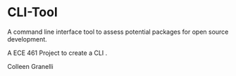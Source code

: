 # CLI-Tool
A command line interface tool to assess potential packages for open source development.

A ECE 461 Project to create a CLI .

Colleen Granelli

